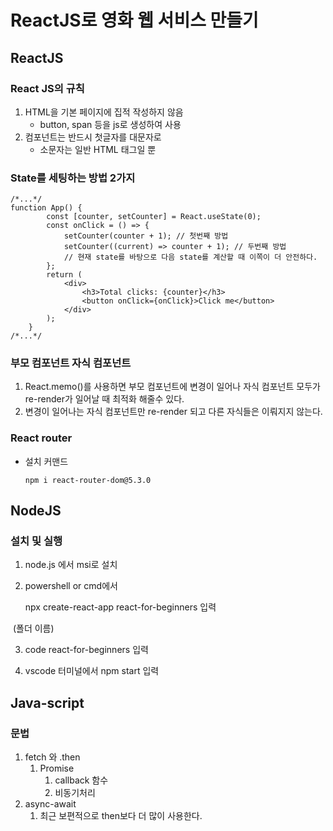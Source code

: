 # ReactJS로 영화 웹 서비스 만들기



## ReactJS

### React JS의 규칙

1. HTML을 기본 페이지에 집적 작성하지 않음
   - button, span 등을 js로 생성하여 사용
2. 컴포넌트는 반드시 첫글자를 대문자로
   - 소문자는 일반 HTML 태그일 뿐



### State를 세팅하는 방법 2가지

```react
/*...*/   
function App() {
        const [counter, setCounter] = React.useState(0);
        const onClick = () => {
            setCounter(counter + 1); // 첫번째 방법
            setCounter((current) => counter + 1); // 두번째 방법
            // 현재 state를 바탕으로 다음 state를 계산할 때 이쪽이 더 안전하다.
        };
        return (
            <div>
                <h3>Total clicks: {counter}</h3>
                <button onClick={onClick}>Click me</button>
            </div>
        );
    }
/*...*/    
```



### 부모 컴포넌트 자식 컴포넌트

 1. React.memo()를 사용하면 부모 컴포넌트에 변경이 일어나 자식 컴포넌트 모두가 re-render가 일어날 때 최적화 해줄수 있다.
 2. 변경이 일어나는 자식 컴포넌트만 re-render 되고 다른 자식들은 이뤄지지 않는다.



### React router

- 설치 커맨드

  ```
  npm i react-router-dom@5.3.0
  ```

  



## NodeJS

### 설치 및 실행

1. node.js 에서 msi로 설치

2. powershell or cmd에서

   npx create-react-app react-for-beginners 입력

​											(폴더 이름)

3. code react-for-beginners 입력

4. vscode 터미널에서 npm start 입력



## Java-script

### 문법

1. fetch 와 .then
   1. Promise
      1. callback 함수
      2. 비동기처리
2. async-await
   1. 최근 보편적으로 then보다 더 많이 사용한다.

